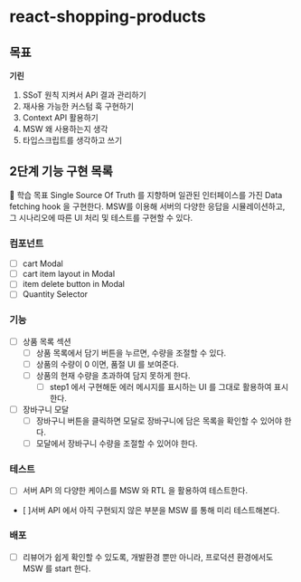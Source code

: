 # react-shopping-products

## 목표

**기린**

1. SSoT 원칙 지켜서 API 결과 관리하기
2. 재사용 가능한 커스텀 훅 구현하기
3. Context API 활용하기
4. MSW 왜 사용하는지 생각
5. 타입스크립트를 생각하고 쓰기

## 2단계 기능 구현 목록

📍 학습 목표
Single Source Of Truth 를 지향하며 일관된 인터페이스를 가진 Data fetching hook 을 구현한다.
MSW를 이용해 서버의 다양한 응답을 시뮬레이션하고, 그 시나리오에 따른 UI 처리 및 테스트를 구현할 수 있다.

### 컴포넌트

- [ ] cart Modal
- [ ] cart item layout in Modal
- [ ] item delete button in Modal
- [ ] Quantity Selector

### 기능

- [ ] 상품 목록 섹션
  - [ ] 상품 목록에서 담기 버튼을 누르면, 수량을 조절할 수 있다.
  - [ ] 상품의 수량이 0 이면, 품절 UI 를 보여준다.
  - [ ] 상품의 현재 수량을 초과하여 담지 못하게 한다.
    - [ ] step1 에서 구현해둔 에러 메시지를 표시하는 UI 를 그대로 활용하여 표시한다.
- [ ] 장바구니 모달
  - [ ] 장바구니 버튼을 클릭하면 모달로 장바구니에 담은 목록을 확인할 수 있어야 한다.
  - [ ] 모달에서 장바구니 수량을 조절할 수 있어야 한다.

### 테스트

- [ ] 서버 API 의 다양한 케이스를 MSW 와 RTL 을 활용하여 테스트한다.
- [ ]서버 API 에서 아직 구현되지 않은 부분을 MSW 를 통해 미리 테스트해본다.

### 배포

- [ ] 리뷰어가 쉽게 확인할 수 있도록, 개발환경 뿐만 아니라, 프로덕션 환경에서도 MSW 를 start 한다.
